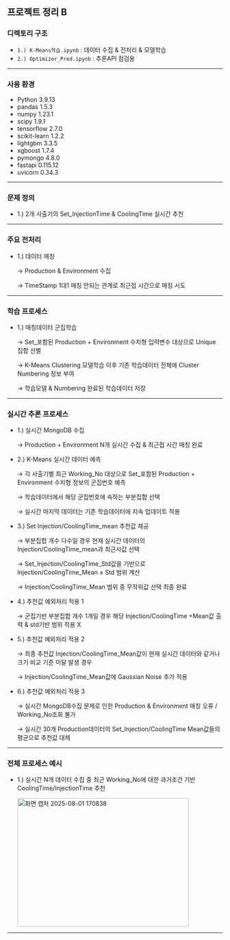 ## 프로젝트 정리 B

### 디렉토리 구조
- `1.) K-Means학습.ipynb` : 데이터 수집 & 전처리 & 모델학습
- `2.) Optimizer_Pred.ipynb` : 추론API 점검용 

---

### 사용 환경
- Python 3.9.13
- pandas 1.5.3
- numpy 1.23.1
- scipy 1.9.1
- tensorflow 2.7.0
- scikit-learn 1.2.2
- lightgbm 3.3.5
- xgboost 1.7.4
- pymongo 4.8.0
- fastapi 0.115.12
- uvicorn 0.34.3

---

### 문제 정의
- 1.) 2개 사출기의 Set_InjectionTime & CoolingTime 실시간 추천 

---

### 주요 전처리 

  - 1.) 데이터 매칭 

     → Production & Environment 수집

     → TimeStamp 1대1 매칭 안되는 관계로 최근접 시간으로 매칭 시도 

---
### 학습 프로세스

  - 1.) 매칭데이터 군집학습  

     → Set_포함된 Production + Environment 수치형 입력변수 대상으로 Unique 집합 선별

     → K-Means Clustering 모델학습 이후 기존 학습데이터 전체에 Cluster Numbering 정보 부여

     → 학습모델 & Numbering 완료된 학습데이터 저장 

---
### 실시간 추론 프로세스  

   - 1.) 실시간 MongoDB 수집

       → Production + Environment N개 실시간 수집 & 최근접 시간 매칭 완료

     
   - 2.) K-Means 실시간 데이터 예측 

       → 각 사출기별 최근 Working_No 대상으로 Set_포함된 Production + Environment 수치형 정보의 군집번호 예측

       → 학습데이터에서 해당 군집번호에 속하는 부분집합 선택

       → 실시간 마지막 데이터는 기존 학습데이터에 지속 업데이트 적용 


   - 3.) Set Injection/CoolingTime_mean 추천값 제공 

       → 부분집합 개수 다수일 경우 현재 실시간 데이터의 Injection/CoolingTime_mean과 최근사값 선택 

       → Set_Injection/CoolingTime_Std값을 기반으로 Injection/CoolingTime_Mean ± Std 범위 계산

       → Injection/CoolingTime_Mean 범위 중 무작위값 선택 최종 완료


   - 4.) 추천값 예외처리 적용 1 

       → 군집기반 부분집합 개수 1개일 경우 해당 Injection/CoolingTime +Mean값 출력 & std기반 범위 적용 X 

   - 5.) 추천값 예외처리 적용 2

       → 최종 추천값 Injection/CoolingTime_Mean값이 현재 실시간 데이터와 같거나 크기 비교 기준 미달 발생 경우

       → Injection/CoolingTime_Mean값에 Gaussian Noise 추가 적용

   - 6.) 추천값 예외처리 적용 3

       → 실시간 MongoDB수집 문제로 인한 Production & Environment 매칭 오류 / Working_No조회 불가  

       → 실시간 30개 Production데이터의 Set_Injection/CoolingTime Mean값들의 평균으로 추천값 대체 
        
    
---

### 전체 프로세스 예시 

   - 1.) 실시간 N개 데이터 수집 중 최근 Working_No에 대한 과거조건 기반 CoolingTime/InjectionTime 추천

      <img width="400" height="300" alt="화면 캡처 2025-08-01 170838" src="https://github.com/user-attachments/assets/ee32ee33-6405-47e2-8462-fb5f58266b1a" />

---
